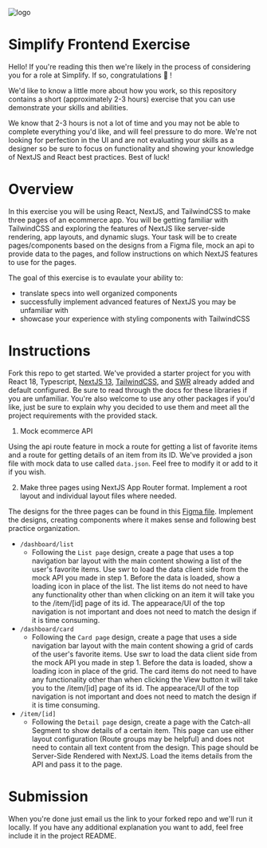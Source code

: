 ![logo](https://user-images.githubusercontent.com/21349718/227146863-399bdd2b-2091-4461-9775-141af610f9ef.svg)

# Simplify Frontend Exercise

Hello! If you're reading this then we're likely in the process of considering you for a role at Simplify. If so, congratulations 🎉 !

We'd like to know a little more about how you work, so this repository contains a short (approximately 2-3 hours) exercise that you can use demonstrate your skills and abilities.

We know that 2-3 hours is not a lot of time and you may not be able to complete everything you'd like, and will feel pressure to do more. We're not looking for perfection in the UI and are not evaluating your skills as a designer so be sure to focus on functionality and showing your knowledge of NextJS and React best practices. Best of luck!

# Overview

In this exercise you will be using React, NextJS, and TailwindCSS to make three pages of an ecommerce app. You will be getting familiar with TailwindCSS and exploring the features of NextJS like server-side rendering, app layouts, and dynamic slugs. Your task will be to create pages/components based on the designs from a Figma file, mock an api to provide data to the pages, and follow instructions on which NextJS features to use for the pages.

The goal of this exercise is to evaulate your ability to:
* translate specs into well organized components
* successfully implement advanced features of NextJS you may be unfamiliar with
* showcase your experience with styling components with TailwindCSS

# Instructions

Fork this repo to get started. We've provided a starter project for you with React 18, Typescript, [NextJS 13](https://beta.nextjs.org/docs/getting-started), [TailwindCSS](https://tailwindcss.com/docs/installation), and [SWR](https://swr.vercel.app/docs/getting-started) already added and default configured. Be sure to read through the docs for these libraries if you are unfamiliar. You're also welcome to use any other packages if you'd like, just be sure to explain why you decided to use them and meet all the project requirements with the provided stack.

1. Mock ecommerce API

Using the api route feature in mock a route for getting a list of favorite items and a route for getting details of an item from its ID. We've provided a json file with mock data to use called `data.json`. Feel free to modify it or add to it if you wish.

2. Make three pages using NextJS App Router format. Implement a root layout and individual layout files where needed.

The designs for the three pages can be found in this [Figma file](https://www.figma.com/file/lUbwgHr7OTh4IEf1Y4szwf/NextJS-Ecommerce?node-id=0%3A1&t=bHXi1DmZpSYk17Wd-1). Implement the designs, creating components where it makes sense and following best practice organization. 

* `/dashboard/list`
  * Following the `List page` design, create a page that uses a top navigation bar layout with the main content showing a list of the user's favorite items. Use swr to load the data client side from the mock API you made in step 1. Before the data is loaded, show a loading icon in place of the list. The list items do not need to have any functionality other than when clicking on an item it will take you to the /item/[id] page of its id. The appearace/UI of the top navigation is not important and does not need to match the design if it is time consuming. 
* `/dashboard/card`
  * Following the `Card page` design, create a page that uses a side navigation bar layout with the main content showing a grid of cards of the user's favorite items. Use swr to load the data client side from the mock API you made in step 1. Before the data is loaded, show a loading icon in place of the grid. The card items do not need to have any functionality other than when clicking the View button it will take you to the /item/[id] page of its id. The appearace/UI of the top navigation is not important and does not need to match the design if it is time consuming.  
* `/item/[id]`
  * Following the `Detail page` design, create a page with the Catch-all Segment to show details of a certain item. This page can use either layout configuration (Route groups may be helpful) and does not need to contain all text content from the design. This page should be Server-Side Rendered with NextJS. Load the items details from the API and pass it to the page.

# Submission

When you're done just email us the link to your forked repo and we'll run it locally. If you have any additional explanation you want to add, feel free include it in the project README.
